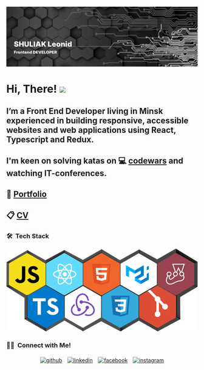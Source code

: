 

![Shuliak Leonid](https://github.com/shuliakleonid/rsschool-cv/blob/master/Name.png "Shuliak Leonid")

#  Hi, There!  <img src="https://media.giphy.com/media/hvRJCLFzcasrR4ia7z/giphy.gif" width="50px">


 
## I’m a Front End Developer living in Minsk experienced in building responsive, accessible websites and web applications using React, Typescript and Redux.
## I'm keen on solving katas on 💻 [codewars](https://www.codewars.com/users/zeleny) and watching IT-conferences. 
## 💼 [Portfolio](https://shuliakleonid.github.io/Portfolio/)
## 📋 [CV](https://github.com)
<!---

- 👀 I’m interested in ...
- 🌱 I’m currently learning ...
- 💞️ I’m looking to collaborate on ...
- 📫 How to reach me ...
-  ## My website [Portfolio](https://shuliakleonid.github.io/Portfolio/)
### 🛠 &nbsp;Tech Stack
![Skill](https://github.com/shuliakleonid/rsschool-cv/blob/master/skills.jpg  "Skill")

shuliakleonid/shuliakleonid is a ✨ special ✨ repository because its `README.md` (this file) appears on your GitHub profile.
You can click the Preview link to take a look at your changes.
--->

### 🛠 &nbsp;Tech Stack
![Skill](https://github.com/shuliakleonid/rsschool-cv/blob/master/skills.png "Skill")

### 🤝🏻 &nbsp;Connect with Me!


<p align="center">
	<a href="https://github.com/shuliakleonid"><img alt="github" width="10%" style="padding:5px" src="https://img.icons8.com/clouds/100/000000/github.png"/></a>
	<a href="https://www.linkedin.com/in/leonid-shuliak/"><img alt="linkedin" width="10%" style="padding:5px" src="https://img.icons8.com/clouds/100/000000/linkedin.png"/></a>
	<a href="https://www.facebook.com/100007344315102"><img alt="facebook" width="10%" style="padding:5px" src="https://img.icons8.com/clouds/100/000000/facebook-new.png"/></a>
	<a href="https://www.instagram.com/leonidshuliak"><img alt="instagram" width="10%" style="padding:5px" src="https://img.icons8.com/clouds/100/000000/instagram.png"/></a>
</p>
